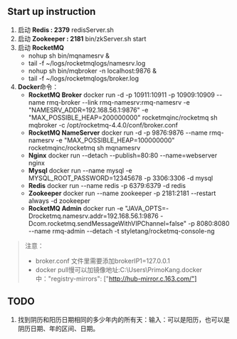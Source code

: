 ## Start up instruction
1. 启动 **Redis : 2379**   redisServer.sh     
2. 启动 **Zookeeper : 2181**   bin/zkServer.sh start
3. 启动 **RocketMQ**  
    - nohup sh bin/mqnamesrv &
    - tail -f ~/logs/rocketmqlogs/namesrv.log
    - nohup sh bin/mqbroker -n localhost:9876 &
    - tail -f ~/logs/rocketmqlogs/broker.log
4. **Docker**命令：
    - **RocketMQ Broker** docker run -d -p 10911:10911 -p 10909:10909 --name rmq-broker --link rmq-namesrv:rmq-namesrv -e "NAMESRV_ADDR=192.168.56.1:9876" -e "MAX_POSSIBLE_HEAP=200000000" rocketmqinc/rocketmq sh mqbroker -c /opt/rocketmq-4.4.0/conf/broker.conf
    - **RocketMQ NameServer** docker run -d -p 9876:9876 --name rmq-namesrv -e "MAX_POSSIBLE_HEAP=100000000" rocketmqinc/rocketmq sh mqnamesrv
    - **Nginx** docker run --detach --publish=80:80 --name=webserver nginx
    - **Mysql** docker run --name mysql -e MYSQL_ROOT_PASSWORD=12345678 -p 3306:3306 -d mysql
    - **Redis** docker run --name redis -p 6379:6379 -d redis
    - **Zookeeper** docker run --name zookeeper -p 2181:2181 --restart always -d zookeeper
    - **RocketMQ Admin** docker run -e "JAVA_OPTS=-Drocketmq.namesrv.addr=192.168.56.1:9876 -Dcom.rocketmq.sendMessageWithVIPChannel=false" -p 8080:8080 --name rmq-admin --detach -t styletang/rocketmq-console-ng
> 注意：
>  * broker.conf 文件里需要添加brokerIP1=127.0.0.1
>  * docker pull慢可以加镜像地址:C:\Users\PrimoKang\.docker 中："registry-mirrors": ["http://hub-mirror.c.163.com/"]


## TODO
1. 找到阴历和阳历日期相同的多少年内的所有天：输入：可以是阳历，也可以是阴历日期、年的区间、日期。
